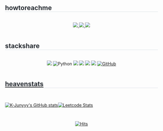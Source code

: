 <!-- Contact -->
  <div style="text-align: left;">
    <h2 style="border-bottom: 1px solid #d8dee4; color: #282d33;">  howtoreachme </h2> <br> 
    <div  align= "center">
    <a href=https://gbheaven.notion.site/Portfolio-b28297f3899041ea8057dd5a6814359c?pvs=4> <img src="https://img.shields.io/badge/Notion-000000?style=for-the-badge&logo=Notion&logoColor=white&link=https://gbheaven.notion.site/Portfolio-b28297f3899041ea8057dd5a6814359c?pvs=4"> </a>
    <a href=mailto:lydwhynot@gmail.com> <img src="https://img.shields.io/badge/Gmail-EA4335?style=for-the-badge&logo=Gmail&logoColor=white&link=mailto:lydwhynot@gmail.com"> </a>
    <a href=http://www.linkedin.com/in/gbheaven> <img src="https://img.shields.io/badge/LinkedIn-0A66C2?style=for-the-badge&logo=Linkedin&logoColor=white&link=http://www.linkedin.com/in/gbheaven"> </a>
    </div>  <br> 
    <div style="text-align: left;">  </div> 
  </div>

  
  <!-- stacks badge -->
  <div style="text-align: left;">
    <h2 style="border-bottom: 1px solid #d8dee4; color: #282d33;">   stackshare </h2> <br> 
    <div  align= "center">
    <img src="https://img.shields.io/badge/JAVA-007396?style=for-the-badge&logo=java&logoColor=white"> <img alt="Python" src ="https://img.shields.io/badge/Python-3776AB.svg?&style=for-the-badge&logo=Python&logoColor=white"/> <img src="https://img.shields.io/badge/Spring-6DB33F?style=for-the-badge&logo=Spring&logoColor=white"> <img src="https://img.shields.io/badge/oracle-F80000?style=for-the-badge&logo=oracle&logoColor=white"> <!--<img src="https://img.shields.io/badge/mysql-4479A1?style=for-the-badge&logo=mysql&logoColor=white"> <img src="https://img.shields.io/badge/mariaDB-003545?style=for-the-badge&logo=mariaDB&logoColor=white"> --> <img src="https://img.shields.io/badge/linux-FCC624?style=for-the-badge&logo=linux&logoColor=black"> <img src="https://img.shields.io/badge/aws-232F3E?style=for-the-badge&logo=amazonaws&logoColor=white"> <a href = "https://github.com/gimbabheaven"><img alt="GitHub" src ="https://img.shields.io/badge/GitHub-181717.svg?&style=for-the-badge&logo=GitHub&logoColor=white"/>
    </div> <br> 
    <div style="text-align: left;">  </div>
  </div>

<!-- stats -->
<h2 style="border-bottom: 1px solid #d8dee4; color: #282d33;">  heavenstats </h2> <br> 
  
<!-- dark, dracula, default -->
![K-Junyyy's GitHub stats](https://github-readme-stats.vercel.app/api?username=gimbabheaven&show_icons=true&theme=dark)![Leetcode Stats](https://leetcard.jacoblin.cool/lydwhynot?theme=dark)


<br> 


<div  align= "center">
  
[![Hits](https://hits.seeyoufarm.com/api/count/incr/badge.svg?url=https%3A%2F%2Fgithub.com%2Fgimbabheaven%2Fhit-counter&count_bg=%23FFDD54&title_bg=%231E3F5C&icon_color=%23FFFFFF&title=hits&edge_flat=true)](https://hits.seeyoufarm.com)

</div>






<!-- etc --> 
<!-- dark, dracula, default -->
<!-- ![Top Langs](https://github-readme-stats.vercel.app/api/top-langs/?username=gimbabheaven&layout=compact&theme=default) -->
<!--[![Solved.ac프로필](http://mazassumnida.wtf/api/v2/generate_badge?boj=lydwhynot)](https://solved.ac/lydwhynot) -->
<!--![Leetcode Stats](https://leetcard.jacoblin.cool/lydwhynot) -->
<!-- ![Leetcode Stats](https://leetcard.jacoblin.cool/lydwhynot?theme=dark) -->
